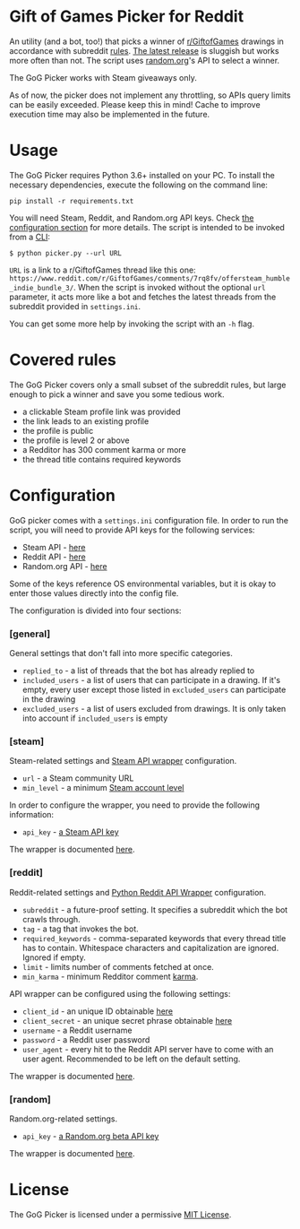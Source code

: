 # Gift of Games Picker for Reddit

An utility (and a bot, too!) that picks a winner of [r/GiftofGames](https://www.reddit.com/r/GiftofGames) drawings in accordance with subreddit [rules](https://www.reddit.com/r/GiftofGames/wiki/rules). [The latest release](https://github.com/izdwuut/gog-picker/releases/tag/v0.1.0-beta) is sluggish but works more often than not. The script uses [random.org](https://www.random.org/)'s API to select a winner.

The GoG Picker works with Steam giveaways only.

As of now, the picker does not implement any throttling, so APIs query limits can be easily exceeded. Please keep this in mind! Cache to improve execution time may also be implemented in the future.

# Usage

The GoG Picker requires Python 3.6+ installed on your PC. To install the necessary dependencies, execute the following on the command line:

```
pip install -r requirements.txt
```

You will need Steam, Reddit, and Random.org API keys. Check [the configuration section](#configuration) for more details. The script is intended to be invoked from a [CLI](https://en.wikipedia.org/wiki/Command-line_interface):

```
$ python picker.py --url URL
```

`URL` is a link to a r/GiftofGames thread like this one: `https://www.reddit.com/r/GiftofGames/comments/7rq8fv/offersteam_humble_indie_bundle_3/`. When the script is invoked without the optional `url` parameter, it acts more like a bot and fetches the latest threads from the subreddit provided in `settings.ini`.

You can get some more help by invoking the script with an `-h` flag.

# Covered rules

The GoG Picker covers only a small subset of the subreddit rules, but large enough to pick a winner and save you some tedious work.

* a clickable Steam profile link was provided
* the link leads to an existing profile
* the profile is public
* the profile is level 2 or above
* a Redditor has 300 comment karma or more
* the thread title contains required keywords

# Configuration

GoG picker comes with a `settings.ini` configuration file. In order to run the script, you will need to provide API keys for the following services:

* Steam API - [here](https://steamcommunity.com/dev/apikey)
* Reddit API - [here](https://www.reddit.com/prefs/apps/)
* Random.org API - [here](https://api.random.org/api-keys/beta)

Some of the keys reference OS environmental variables, but it is okay to enter those values directly into the config file.

The configuration is divided into four sections:

### [general]

General settings that don't fall into more specific categories.

* `replied_to` - a list of threads that the bot has already replied to
* `included_users` - a list of users that can participate in a drawing. If it's empty, every user except those listed in `excluded_users` can participate in the drawing
* `excluded_users` - a list of users excluded from drawings. It is only taken into account if `included_users` is empty

### [steam]

Steam-related settings and [Steam API wrapper](https://github.com/ValvePython/steam) configuration.

* `url` - a Steam community URL
* `min_level` - a minimum [Steam account level](https://support.steampowered.com/kb_article.php?ref=4395-TUZC-9912)

In order to configure the wrapper, you need to provide the following information:

* `api_key` - [a Steam API key](https://steamcommunity.com/dev/apikey)

The wrapper is documented [here](https://steam.readthedocs.io/en/latest/).

### [reddit]

Reddit-related settings and [Python Reddit API Wrapper](https://github.com/praw-dev/praw) configuration.

* `subreddit` - a future-proof setting. It specifies a subreddit which the bot crawls through.
* `tag` - a tag that invokes the bot.
* `required_keywords` - comma-separated keywords that every thread title has to contain. Whitespace characters and capitalization are ignored. Ignored if empty.
* `limit` - limits number of comments fetched at once.
* `min_karma` - minimum Redditor comment [karma](https://www.reddit.com/wiki/faq#wiki_what_is_that_number_next_to_usernames.3F_and_what_is_karma.3F).

API wrapper can be configured using the following settings:

* `client_id` - an unique ID obtainable [here](https://www.reddit.com/prefs/apps)
* `client_secret` - an unique secret phrase obtainable [here](https://www.reddit.com/prefs/apps)
* `username` - a Reddit username
* `password` - a Reddit user password
* `user_agent` - every hit to the Reddit API server have to come with an user agent. Recommended to be left on the default setting.

The wrapper is documented [here](https://praw.readthedocs.io/en/latest/).

### [random]

Random.org-related settings.

* `api_key` - [a Random.org beta API key](https://api.random.org/api-keys/beta)

The wrapper is documented [here](https://api.random.org/json-rpc/1/).

# License

The GoG Picker is licensed under a permissive [MIT License](LICENSE).